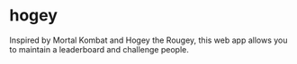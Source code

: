# hogey
Inspired by Mortal Kombat and Hogey the Rougey, this web app allows you to maintain a leaderboard and challenge people.
